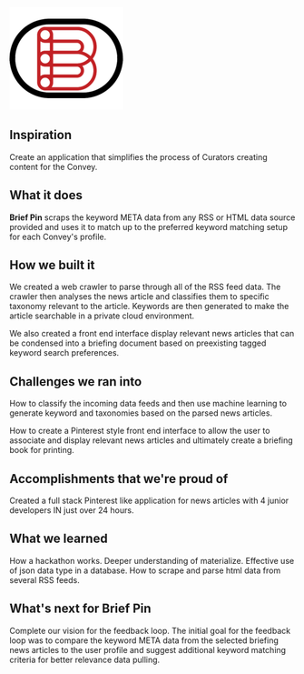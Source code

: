 ![logo](public/assets/logo.png)

## Inspiration
Create an application that simplifies the process of Curators creating content for the Convey.

## What it does
**Brief Pin** scraps the keyword META data from any RSS or HTML data source provided and uses it to match up to the preferred keyword matching setup for each Convey's profile.  

## How we built it
We created a web crawler to parse through all of the RSS feed data.  The crawler then analyses the news article and classifies them to specific taxonomy relevant to the article.  Keywords are then generated to make the article searchable in a private cloud environment.      

We also created a front end interface display relevant news articles that can be condensed into a briefing document based on preexisting tagged keyword search preferences.

## Challenges we ran into
How to classify the incoming data feeds and then use machine learning to generate keyword and taxonomies based on the parsed news articles.

How to create a Pinterest style front end interface to allow the user to associate and display relevant news articles and ultimately create a briefing book for printing.

## Accomplishments that we're proud of
Created a full stack Pinterest like application for news articles with 4 junior developers IN just over 24 hours.


## What we learned
How a hackathon works.
Deeper understanding of materialize.
Effective use of json data type in a database.
How to scrape and parse html data from several RSS feeds.

## What's next for **Brief Pin**
Complete our vision for the feedback loop.  The initial goal for the feedback loop was to compare the keyword META data from the selected briefing news articles to the user profile and suggest additional keyword matching criteria for better relevance data pulling.
